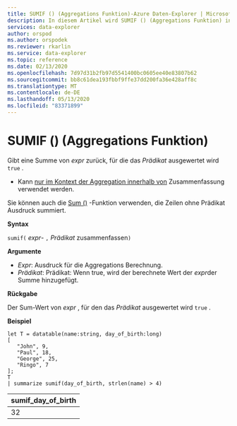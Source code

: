 ```yaml
---
title: SUMIF () (Aggregations Funktion)-Azure Daten-Explorer | Microsoft-Dokumentation
description: In diesem Artikel wird SUMIF () (Aggregations Funktion) in Azure Daten-Explorer beschrieben.
services: data-explorer
author: orspod
ms.author: orspodek
ms.reviewer: rkarlin
ms.service: data-explorer
ms.topic: reference
ms.date: 02/13/2020
ms.openlocfilehash: 7d97d31b2fb97d5541400bc0605ee40e83807b62
ms.sourcegitcommit: bb8c61dea193fbbf9ffe37dd200fa36e428aff8c
ms.translationtype: MT
ms.contentlocale: de-DE
ms.lasthandoff: 05/13/2020
ms.locfileid: "83371899"
---
```

# <a name="sumif-aggregation-function"></a>SUMIF () (Aggregations Funktion)

Gibt eine Summe von *expr* zurück, für die das *Prädikat* ausgewertet wird `true` .

* Kann [nur im Kontext der Aggregation innerhalb von](summarizeoperator.md) Zusammenfassung verwendet werden.

Sie können auch die [Sum ()](sum-aggfunction.md) -Funktion verwenden, die Zeilen ohne Prädikat Ausdruck summiert.

**Syntax**

`sumif(` *expr*- `,` *Prädikat* zusammenfassen`)`

**Argumente**

* *Expr*: Ausdruck für die Aggregations Berechnung. 
* *Prädikat*: Prädikat: Wenn true, wird der berechnete Wert der *expr*der Summe hinzugefügt. 

**Rückgabe**

Der Sum-Wert von *expr* , für den das *Prädikat* ausgewertet wird `true` .

**Beispiel**

```kusto
let T = datatable(name:string, day_of_birth:long)
[
   "John", 9,
   "Paul", 18,
   "George", 25,
   "Ringo", 7
];
T
| summarize sumif(day_of_birth, strlen(name) > 4)
```

|sumif_day_of_birth|
|----|
|32|